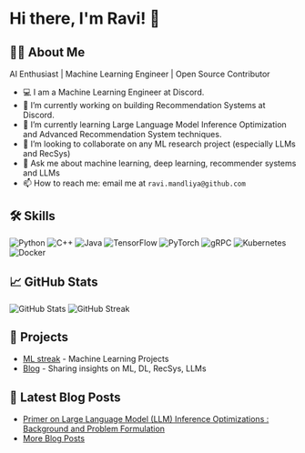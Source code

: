 
# Hi there, I'm Ravi! 👋

## 🧑‍💻 About Me
AI Enthusiast | Machine Learning Engineer | Open Source Contributor

- 💻 I am a Machine Learning Engineer at Discord.
- 🔭 I’m currently working on building Recommendation Systems at Discord.
- 🌱 I’m currently learning Large Language Model Inference Optimization and Advanced Recommendation System techniques.
- 👯 I’m looking to collaborate on any ML research project (especially LLMs and RecSys)
- 💬 Ask me about machine learning, deep learning, recommender systems and LLMs
- 📫 How to reach me: email me at `ravi.mandliya@github.com`


## 🛠 Skills

![Python](https://img.shields.io/badge/Python-3776AB?style=for-the-badge&logo=python&logoColor=white)
![C++](https://img.shields.io/badge/C++-00599C?style=for-the-badge&logo=cplusplus&logoColor=white)
![Java](https://img.shields.io/badge/Java-007396?style=for-the-badge&logo=java&logoColor=white)
![TensorFlow](https://img.shields.io/badge/TensorFlow-FF6F00?style=for-the-badge&logo=tensorflow&logoColor=white)
![PyTorch](https://img.shields.io/badge/PyTorch-EE4C2C?style=for-the-badge&logo=pytorch&logoColor=white)
![gRPC](https://img.shields.io/badge/gRPC-0078D7?style=for-the-badge&logo=grpc&logoColor=white)
![Kubernetes](https://img.shields.io/badge/Kubernetes-326CE5?style=for-the-badge&logo=kubernetes&logoColor=white)
![Docker](https://img.shields.io/badge/Docker-2496ED?style=for-the-badge&logo=docker&logoColor=white)


## 📈 GitHub Stats
![GitHub Stats](https://github-readme-stats.vercel.app/api?username=mandliya&show_icons=true)
![GitHub Streak](https://github-readme-streak-stats.herokuapp.com/?user=mandliya)

## 🚀 Projects
- [ML streak](https://github.com/mandliya/ml) - Machine Learning Projects
- [Blog](https://mandliya.com) - Sharing insights on ML, DL, RecSys, LLMs

## 🌱 Latest Blog Posts
- [Primer on Large Language Model (LLM) Inference Optimizations : Background and Problem Formulation](https://mandliya.github.io/posts/LLM_inference_1/)
- [More Blog Posts](https://mandliya.com)


<!--
**mandliya/mandliya** is a ✨ _special_ ✨ repository because its `README.md` (this file) appears on your GitHub profile.

Here are some ideas to get you started:


-->
